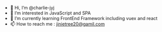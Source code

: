 - 👋 Hi, I’m @charlie-jyj
- 👀 I’m interested in JavaScript and SPA
- 🌱 I’m currently learning FrontEnd Framework including vuex and react
- 📫 How to reach me : jinietree20@gamil.com


